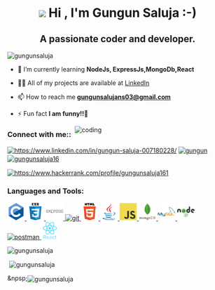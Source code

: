 <h1 align="center"><img src="https://raw.githubusercontent.com/aemmadi/aemmadi/master/wave.gif" width="60px"> Hi , I'm Gungun Saluja :-) </h1>
<h2 align="center">A passionate coder and developer. </h2>
<p align="left"> <img src="https://komarev.com/ghpvc/?username=gungunsaluja&label=Profile%20views&color=0e75b6&style=flat" alt="gungunsaluja" /> </p>

- 🌱 I’m currently learning **NodeJs, ExpressJs,MongoDb,React**

- 👨‍💻 All of my projects are available at [LinkedIn](https://www.linkedin.com/in/gungun-saluja-007180228?lipi=urn%3Ali%3Apage%3Ad_flagship3_profile_view_base_contact_details%3Bd41kPH4NSziGXO1GSBl6Yg%3D%3D)

- 📫 How to reach me **gungunsalujans03@gmail.com**

- ⚡ Fun fact **I am funny!!💜**

<img align ="right" alt = "coding"  width = "350" src="https://cdna.artstation.com/p/assets/images/images/042/631/286/original/bryan-rodriguez-belchibia-1-rightspeed.gif?1635037562">


<h3 align="left">Connect with me::</h3>
<p align="left">
<a href="https://www.linkedin.com/in/gungun-saluja-007180228?lipi=urn%3Ali%3Apage%3Ad_flagship3_profile_view_base_contact_details%3BREDmnmziSlKzFryO5YHerg%3D%3D//" target="_blank"><img align="center" src="https://raw.githubusercontent.com/rahuldkjain/github-profile-readme-generator/master/src/images/icons/Social/linked-in-alt.svg" alt="https://www.linkedin.com/in/gungun-saluja-007180228/" height="30" width="40" /></a>
<a href="https://leetcode.com/Gungun_saluja/" target="blank"><img align="center" src="https://raw.githubusercontent.com/rahuldkjain/github-profile-readme-generator/master/src/images/icons/Social/leet-code.svg" alt="gungun" height="30" width="40" /></a>
<a href="https://auth.geeksforgeeks.org/user/gungunsaluja16" target="blank"><img align="center" src="https://raw.githubusercontent.com/rahuldkjain/github-profile-readme-generator/master/src/images/icons/Social/geeks-for-geeks.svg" alt="gungunsaluja16" height="30" width="40" /></a>

<a href="https://www.hackerrank.com/https://www.hackerrank.com/profile/gungunsaluja161" target="blank"><img align="center" src="https://raw.githubusercontent.com/rahuldkjain/github-profile-readme-generator/master/src/images/icons/Social/hackerrank.svg" alt="https://www.hackerrank.com/profile/gungunsaluja161" height="30" width="40" /></a></p>

<h3 align="left">Languages and Tools:</h3>
<p align="left"> <a href="https://www.cprogramming.com/" target="_blank" rel="noreferrer"> <img src="https://raw.githubusercontent.com/devicons/devicon/master/icons/c/c-original.svg" alt="c" width="40" height="40"/> </a> <a href="https://www.w3schools.com/css/" target="_blank" rel="noreferrer"> <img src="https://raw.githubusercontent.com/devicons/devicon/master/icons/css3/css3-original-wordmark.svg" alt="css3" width="40" height="40"/> </a> <a href="https://expressjs.com" target="_blank" rel="noreferrer"> <img src="https://raw.githubusercontent.com/devicons/devicon/master/icons/express/express-original-wordmark.svg" alt="express" width="40" height="40"/> </a> <a href="https://git-scm.com/" target="_blank" rel="noreferrer"> <img src="https://www.vectorlogo.zone/logos/git-scm/git-scm-icon.svg" alt="git" width="40" height="40"/> </a> <a href="https://www.w3.org/html/" target="_blank" rel="noreferrer"> <img src="https://raw.githubusercontent.com/devicons/devicon/master/icons/html5/html5-original-wordmark.svg" alt="html5" width="40" height="40"/> </a> <a href="https://www.java.com" target="_blank" rel="noreferrer"> <img src="https://raw.githubusercontent.com/devicons/devicon/master/icons/java/java-original.svg" alt="java" width="40" height="40"/> </a> <a href="https://developer.mozilla.org/en-US/docs/Web/JavaScript" target="_blank" rel="noreferrer"> <img src="https://raw.githubusercontent.com/devicons/devicon/master/icons/javascript/javascript-original.svg" alt="javascript" width="40" height="40"/> </a> <a href="https://www.mongodb.com/" target="_blank" rel="noreferrer"> <img src="https://raw.githubusercontent.com/devicons/devicon/master/icons/mongodb/mongodb-original-wordmark.svg" alt="mongodb" width="40" height="40"/> </a> <a href="https://www.mysql.com/" target="_blank" rel="noreferrer"> <img src="https://raw.githubusercontent.com/devicons/devicon/master/icons/mysql/mysql-original-wordmark.svg" alt="mysql" width="40" height="40"/> </a> <a href="https://nodejs.org" target="_blank" rel="noreferrer"> <img src="https://raw.githubusercontent.com/devicons/devicon/master/icons/nodejs/nodejs-original-wordmark.svg" alt="nodejs" width="40" height="40"/> </a> <a href="https://postman.com" target="_blank" rel="noreferrer"> <img src="https://www.vectorlogo.zone/logos/getpostman/getpostman-icon.svg" alt="postman" width="40" height="40"/> </a> <a href="https://reactjs.org/" target="_blank" rel="noreferrer"> <img src="https://raw.githubusercontent.com/devicons/devicon/master/icons/react/react-original-wordmark.svg" alt="react" width="40" height="40"/> </a> </p>


<p>&nbsp;<img align="left" src="https://github-readme-stats.vercel.app/api/top-langs?username=gungunsaluja&show_icons=true&locale=en&layout=compact" alt="gungunsaluja" /></p>

<p>&nbsp;<img align="center" src="https://github-readme-stats.vercel.app/api?username=gungunsaluja&show_icons=true&locale=en" alt="gungunsaluja" /></p>

<p>&npsp;<img align="center" src="https://github-readme-streak-stats.herokuapp.com/?user=gungunsaluja&" alt="gungunsaluja" /></p>

